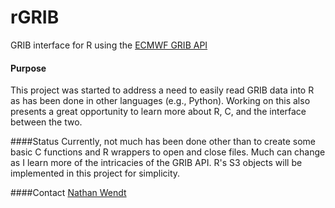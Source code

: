# rGRIB
GRIB interface for R using the [ECMWF GRIB API](http://software.ecmwf.int/wiki/display/GRIB/Home)

#### Purpose
This project was started to address a need to easily read GRIB data into R as has been done in other languages (e.g., Python). Working on this also presents a great opportunity to learn more about R, C, and the interface between the two.

####Status
Currently, not much has been done other than to create some basic C functions and R wrappers to open and close files. Much can change as I learn more of the intricacies of the GRIB API. R's S3 objects will be implemented in this project for simplicity.

####Contact
[Nathan Wendt](mailto:nawendt@ou.edu)

